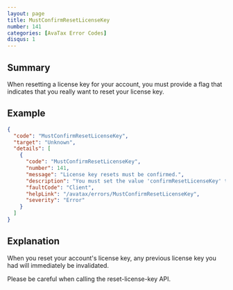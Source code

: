 ```yaml
---
layout: page
title: MustConfirmResetLicenseKey
number: 141
categories: [AvaTax Error Codes]
disqus: 1
---
```


## Summary

When resetting a license key for your account, you must provide a flag that indicates that you really want to reset your license key.

## Example

```json
{
  "code": "MustConfirmResetLicenseKey",
  "target": "Unknown",
  "details": [
    {
      "code": "MustConfirmResetLicenseKey",
      "number": 141,
      "message": "License key resets must be confirmed.",
      "description": "You must set the value 'confirmResetLicenseKey' to true in order to reset your license key.  After you reset your license key, all tax calls using the old license key will fail.",
      "faultCode": "Client",
      "helpLink": "/avatax/errors/MustConfirmResetLicenseKey",
      "severity": "Error"
    }
  ]
}
```

## Explanation

When you reset your account's license key, any previous license key you had will immediately be invalidated.

Please be careful when calling the reset-license-key API.
